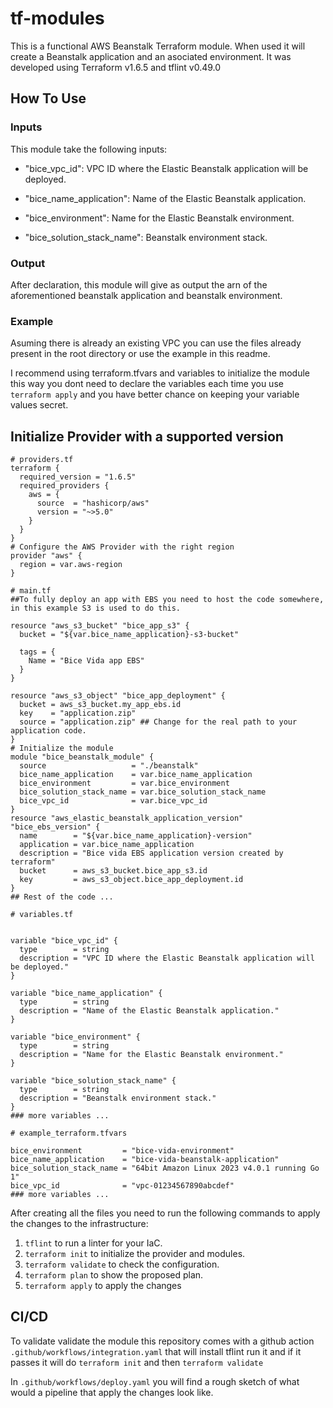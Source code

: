 # tf-modules
This is a functional AWS Beanstalk Terraform module. When used it will create a Beanstalk application and an asociated environment.
It was developed using Terraform v1.6.5 and tflint v0.49.0

## How To Use

### Inputs
This module take the following inputs:
- "bice_vpc_id": VPC ID where the Elastic Beanstalk application will be deployed.


- "bice_name_application": Name of the Elastic Beanstalk application.

- "bice_environment": Name for the Elastic Beanstalk environment.
- "bice_solution_stack_name": Beanstalk environment stack.

### Output
After declaration, this module will give as output the arn of the aforementioned beanstalk application and beanstalk environment.

### Example
Asuming there is already an existing VPC you can use the files already present in the root directory or use the example in this readme.

I recommend using terraform.tfvars and variables to initialize the module this way you dont need to declare the variables each time you use `terraform apply` and you have better chance on keeping your variable values secret.


## Initialize Provider with a supported version

```
# providers.tf
terraform {
  required_version = "1.6.5"
  required_providers {
    aws = {
      source  = "hashicorp/aws"
      version = "~>5.0"
    }
  }
}
# Configure the AWS Provider with the right region
provider "aws" {
  region = var.aws-region
}
```

```
# main.tf
##To fully deploy an app with EBS you need to host the code somewhere, in this example S3 is used to do this.

resource "aws_s3_bucket" "bice_app_s3" {
  bucket = "${var.bice_name_application}-s3-bucket"

  tags = {
    Name = "Bice Vida app EBS"
  }
}

resource "aws_s3_object" "bice_app_deployment" {
  bucket = aws_s3_bucket.my_app_ebs.id
  key    = "application.zip"
  source = "application.zip" ## Change for the real path to your application code.
}
# Initialize the module
module "bice_beanstalk_module" {
  source                   = "./beanstalk"
  bice_name_application    = var.bice_name_application
  bice_environment         = var.bice_environment
  bice_solution_stack_name = var.bice_solution_stack_name
  bice_vpc_id              = var.bice_vpc_id
}
resource "aws_elastic_beanstalk_application_version" "bice_ebs_version" {
  name        = "${var.bice_name_application}-version"
  application = var.bice_name_application
  description = "Bice vida EBS application version created by terraform"
  bucket      = aws_s3_bucket.bice_app_s3.id
  key         = aws_s3_object.bice_app_deployment.id
}
## Rest of the code ...

```

```
# variables.tf


variable "bice_vpc_id" {
  type        = string
  description = "VPC ID where the Elastic Beanstalk application will be deployed."
}

variable "bice_name_application" {
  type        = string
  description = "Name of the Elastic Beanstalk application."
}

variable "bice_environment" {
  type        = string
  description = "Name for the Elastic Beanstalk environment."
}

variable "bice_solution_stack_name" {
  type        = string
  description = "Beanstalk environment stack."
}
### more variables ...
```

```
# example_terraform.tfvars

bice_environment         = "bice-vida-environment"
bice_name_application    = "bice-vida-beanstalk-application"
bice_solution_stack_name = "64bit Amazon Linux 2023 v4.0.1 running Go 1"
bice_vpc_id              = "vpc-01234567890abcdef"
### more variables ...
```

After creating all the files you need to run the following commands to apply the changes to the infrastructure:
1. `tflint` to run a linter for your IaC.
2. `terraform init` to initialize the provider and modules.
3. `terraform validate` to check the configuration.
4. `terraform plan` to show the proposed plan.
5. `terraform apply` to apply the changes

## CI/CD

To validate validate the module this repository comes with a github action `.github/workflows/integration.yaml` that will install tflint run it and if it passes it will do `terraform init` and then `terraform validate`

In `.github/workflows/deploy.yaml` you will find a rough sketch of what would a pipeline that apply the changes look like.